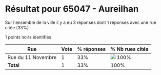 # Résultat pour 65047 - Aureilhan

Sur l'ensemble de la ville il y a eu 3 réponses dont 1 réponses avec une rue citée (33%)

1 points noirs identifiés

| Rue | Vote | % réponses | % Nb rues cités|
|-----|------|------------|----------------|
| Rue du 11 Novembre | 1 | 33% | <img src="../../img/bar_100.gif" />&nbsp;100%|
| **Total** | 1 | 33% | 100%|

